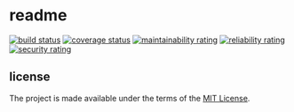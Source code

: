 # readme

[![build status](https://github.com/RVTR/rvtr-api-lodging/workflows/build/badge.svg)](https://github.com/RVTR/rvtr-api-lodging/actions?query=workflow%3Abuild)
[![coverage status](https://sonarcloud.io/api/project_badges/measure?project=rvtr_api_lodging&metric=coverage)](https://sonarcloud.io/dashboard?id=rvtr_api_lodging)
[![maintainability rating](https://sonarcloud.io/api/project_badges/measure?project=rvtr_api_lodging&metric=sqale_rating)](https://sonarcloud.io/dashboard?id=rvtr_api_lodging)
[![reliability rating](https://sonarcloud.io/api/project_badges/measure?project=rvtr_api_lodging&metric=reliability_rating)](https://sonarcloud.io/dashboard?id=rvtr_api_lodging)
[![security rating](https://sonarcloud.io/api/project_badges/measure?project=rvtr_api_lodging&metric=security_rating)](https://sonarcloud.io/dashboard?id=rvtr_api_lodging)

## license

The project is made available under the terms of the [MIT License][license_mit].

[license_mit]: https://github.com/rvtr/rvtr-api-lodging/blob/master/LICENSE 'mit license'
